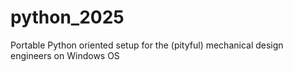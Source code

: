 # python_2025
Portable Python oriented setup for the (pityful) mechanical design engineers on Windows OS
